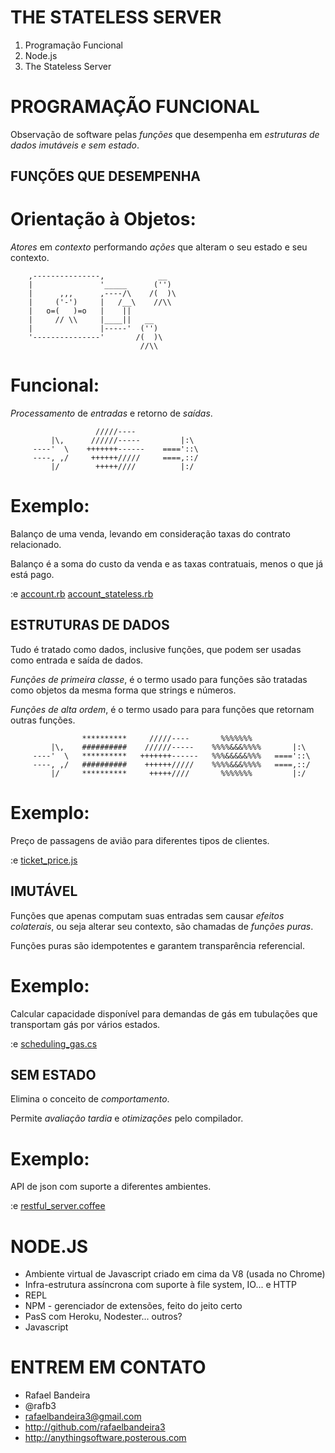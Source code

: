 







THE STATELESS SERVER
====================

1. Programação Funcional
2. Node.js
3. The Stateless Server















PROGRAMAÇÃO FUNCIONAL
=====================

Observação de software pelas *funções* que
desempenha em *estruturas de dados* *imutáveis
e sem estado*.












FUNÇÕES QUE DESEMPENHA
----------------------

# Orientação à Objetos:

*Atores* em *contexto* performando *ações* que
alteram o seu estado e seu contexto.

        ,---------------,            __
        |               '_____      ('') 
        |      ,,,      ,----/\    /(  )\
        |     ('-')     |   /__\    //\\
        |   o=(   )=o   |    ||
        |     // \\     |____||   __
        |               |-----'  ('') 
        '---------------'       /(  )\
                                 //\\









# Funcional:
   
*Processamento* de *entradas* e retorno de *saídas*.
      
                       /////----       
             |\,      //////-----         |:\  
         ----'  \    +++++++------    ===='::\ 
         ----, ,/     ++++++/////     ====,::/ 
             |/        +++++////          |:/    
         
      




# Exemplo:

Balanço de uma venda, levando
em consideração taxas do contrato
relacionado.

Balanço é a soma do custo da venda e
as taxas contratuais, menos o que já
está pago.

:e [account.rb](https://github.com/rafaelbandeira3/The_Stateless_Server_pt-BR/blob/master/account.rb) [account_stateless.rb](https://github.com/rafaelbandeira3/The_Stateless_Server_pt-BR/blob/master/account_stateless.rb)





ESTRUTURAS DE DADOS
-------------------

Tudo é tratado como dados, inclusive funções,
que podem ser usadas como entrada e saída de 
dados.

*Funções de primeira classe*, é o termo usado
para funções são tratadas como objetos da 
mesma forma que strings e números.

*Funções de alta ordem*, é o termo usado para
para funções que retornam outras funções.

      
                    **********     /////----       %%%%%%%      
             |\,    ##########    //////-----    %%%%&&&%%%%       |:\  
         ----'  \   **********   +++++++------   %%%&&&&&%%%   ===='::\ 
         ----, ,/   ##########    ++++++/////    %%%%&&&%%%%   ====,::/ 
             |/     **********     +++++////       %%%%%%%         |:/    
      
      


# Exemplo:

Preço de passagens de avião para
diferentes tipos de clientes.

:e [ticket_price.js](https://github.com/rafaelbandeira3/The_Stateless_Server_pt-BR/blob/master/ticket_price.js)









IMUTÁVEL
--------

Funções que apenas computam suas entradas sem
causar *efeitos colaterais*, ou seja alterar seu 
contexto, são chamadas de *funções puras*.

Funções puras são idempotentes e garantem 
transparência referencial.








# Exemplo: 

Calcular capacidade disponível para demandas
de gás em tubulações que transportam gás por
vários estados.

:e [scheduling_gas.cs](https://github.com/rafaelbandeira3/The_Stateless_Server_pt-BR/blob/master/scheduling_gas.cs)

















SEM ESTADO
----------

Elimina o conceito de *comportamento*.

Permite *avaliação tardia* e *otimizações*
pelo compilador.





# Exemplo:

API de json com suporte a diferentes ambientes.

:e [restful_server.coffee](https://github.com/rafaelbandeira3/The_Stateless_Server_pt-BR/blob/master/restful_server.coffee)
















NODE.JS
=======

* Ambiente virtual de Javascript criado 
  em cima da V8 (usada no Chrome)
* Infra-estrutura assíncrona com suporte
  à file system, IO... e HTTP
* REPL
* NPM - gerenciador de extensões, feito
  do jeito certo
* PasS com Heroku, Nodester... outros?
* Javascript



















ENTREM EM CONTATO
=================

* Rafael Bandeira
* @rafb3
* rafaelbandeira3@gmail.com
* http://github.com/rafaelbandeira3
* http://anythingsoftware.posterous.com
























